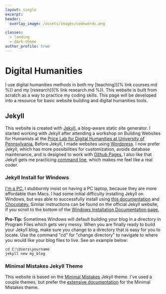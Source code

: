 ```yaml
---
layout: single
excerpt:
header:
  overlay_image: /assets/images/codewords.png

classes:
  - landing
  - dark-theme
author_profile: true
---
```


# Digital Humanities

I use digital humanities methods in both my [teaching]({% link courses.md %}) and my [research]({% link research.md %}). This website is built from scratch as a way to practice my coding skills. This page will be developed into a resource for basic website building and digital humanities tools.



## Jekyll
This website is created with [Jekyll,](https://jekyllrb.com/) a blog-aware static site generator. I started working with Jekyll after attending a workshop on Building Websites for Humanists at the [Price Lab for Digital Humanities at University of Pennsylvania.](https://pricelab.sas.upenn.edu/) Before Jekyll, I made websites using [Wordpress](http://www.wordpress.com). I now prefer Jekyll, which has more possibilities for customization, avoids database maintenance, and is designed to work with [Github Pages.](https://pages.github.com/) I also like that Jekyll gets me practicing [command line,]( https://en.wikipedia.org/wiki/Command-line_interface) which makes me feel like a real coder.

### Jekyll Install for Windows
[I'm a PC.](https://www.youtube.com/watch?v=XvkB8jyct0k&index=3&list=PL2B73A382291A18C5) I stubbornly insist on having a PC laptop, because they are more affordable than Macs. I had some initial difficulty installing Jekyll on Windows, but was able to successfully install using [this documentation](https://learn.cloudcannon.com/jekyll/install-jekyll-on-windows/) and [Chocolatey.](https://chocolatey.org/) Similar instructions can be found on the official Jekyll website, if you scroll to the bottom of the [Windows Installation Documentation page.](https://jekyllrb.com/docs/windows/)

**Pro-Tip:** Sometimes Windows will default building your blog in a directory in Program Files which gets very messy. When you are finally ready to build your Jekyll blog, make sure you change to a directory that is easy for you to locate. Use the command "cd" for "change directory" to navigate to where you would like your blog files to live. See an example below:

```
cd C:\Users\yourname
jekyll new my_blog

```
### Minimal Mistakes Jekyll Theme
This website is based on the [Minimal Mistakes](https://mmistakes.github.io/minimal-mistakes/) Jekyll theme. I've used a couple themes, but prefer the [extensive documentation](https://mmistakes.github.io/minimal-mistakes/docs/quick-start-guide/) for the Minimal Mistakes theme.
